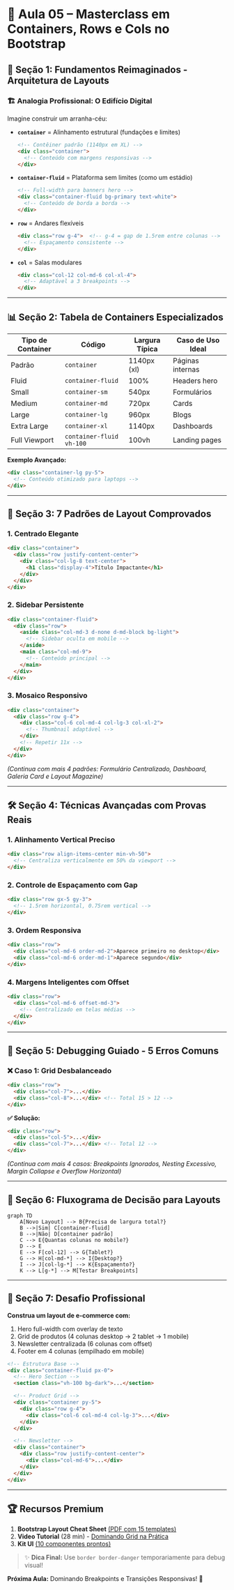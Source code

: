 # 📘 **Aula 05 – Masterclass em Containers, Rows e Cols no Bootstrap**  
## 🌟 **Seção 1: Fundamentos Reimaginados - Arquitetura de Layouts**  

### 🏗️ **Analogia Profissional: O Edifício Digital**  
Imagine construir um arranha-céu:  
- **`container`** = Alinhamento estrutural (fundações e limites)  
  ```html
  <!-- Contêiner padrão (1140px em XL) -->
  <div class="container">
    <!-- Conteúdo com margens responsivas -->
  </div>
  ```

- **`container-fluid`** = Plataforma sem limites (como um estádio)  
  ```html
  <!-- Full-width para banners hero -->
  <div class="container-fluid bg-primary text-white">
    <!-- Conteúdo de borda a borda -->
  </div>
  ```

- **`row`** = Andares flexíveis  
  ```html
  <div class="row g-4">  <!-- g-4 = gap de 1.5rem entre colunas -->
    <!-- Espaçamento consistente -->
  </div>
  ```

- **`col`** = Salas modulares  
  ```html
  <div class="col-12 col-md-6 col-xl-4">
    <!-- Adaptável a 3 breakpoints -->
  </div>
  ```

---

## 📊 **Seção 2: Tabela de Containers Especializados**  

| Tipo de Container | Código                   | Largura Típica | Caso de Uso Ideal |
| ----------------- | ------------------------ | -------------- | ----------------- |
| Padrão            | `container`              | 1140px (xl)    | Páginas internas  |
| Fluid             | `container-fluid`        | 100%           | Headers hero      |
| Small             | `container-sm`           | 540px          | Formulários       |
| Medium            | `container-md`           | 720px          | Cards             |
| Large             | `container-lg`           | 960px          | Blogs             |
| Extra Large       | `container-xl`           | 1140px         | Dashboards        |
| Full Viewport     | `container-fluid vh-100` | 100vh          | Landing pages     |

**Exemplo Avançado:**  
```html
<div class="container-lg py-5">
  <!-- Conteúdo otimizado para laptops -->
</div>
```

---

## 🧩 **Seção 3: 7 Padrões de Layout Comprovados**  

### 1. **Centrado Elegante**  
```html
<div class="container">
  <div class="row justify-content-center">
    <div class="col-lg-8 text-center">
      <h1 class="display-4">Título Impactante</h1>
    </div>
  </div>
</div>
```

### 2. **Sidebar Persistente**  
```html
<div class="container-fluid">
  <div class="row">
    <aside class="col-md-3 d-none d-md-block bg-light">
      <!-- Sidebar oculta em mobile -->
    </aside>
    <main class="col-md-9">
      <!-- Conteúdo principal -->
    </main>
  </div>
</div>
```

### 3. **Mosaico Responsivo**  
```html
<div class="container">
  <div class="row g-4">
    <div class="col-6 col-md-4 col-lg-3 col-xl-2">
      <!-- Thumbnail adaptável -->
    </div>
    <!-- Repetir 11x -->
  </div>
</div>
```

*(Continua com mais 4 padrões: Formulário Centralizado, Dashboard, Galeria Card e Layout Magazine)*

---

## 🛠️ **Seção 4: Técnicas Avançadas com Provas Reais**  

### 1. **Alinhamento Vertical Preciso**  
```html
<div class="row align-items-center min-vh-50">
  <!-- Centraliza verticalmente em 50% da viewport -->
</div>
```

### 2. **Controle de Espaçamento com Gap**  
```html
<div class="row gx-5 gy-3">
  <!-- 1.5rem horizontal, 0.75rem vertical -->
</div>
```

### 3. **Ordem Responsiva**  
```html
<div class="row">
  <div class="col-md-6 order-md-2">Aparece primeiro no desktop</div>
  <div class="col-md-6 order-md-1">Aparece segundo</div>
</div>
```

### 4. **Margens Inteligentes com Offset**  
```html
<div class="row">
  <div class="col-md-6 offset-md-3">
    <!-- Centralizado em telas médias -->
  </div>
</div>
```

---

## 🐛 **Seção 5: Debugging Guiado - 5 Erros Comuns**  

### ❌ **Caso 1: Grid Desbalanceado**  
```html
<div class="row">
  <div class="col-7">...</div>
  <div class="col-8">...</div> <!-- Total 15 > 12 -->
</div>
```

**✅ Solução:**  
```html
<div class="row">
  <div class="col-5">...</div>
  <div class="col-7">...</div> <!-- Total 12 -->
</div>
```

*(Continua com mais 4 casos: Breakpoints Ignorados, Nesting Excessivo, Margin Collapse e Overflow Horizontal)*

---

## 📐 **Seção 6: Fluxograma de Decisão para Layouts**  

```mermaid
graph TD
    A[Novo Layout] --> B{Precisa de largura total?}
    B -->|Sim| C[container-fluid]
    B -->|Não| D[container padrão]
    C --> E{Quantas colunas no mobile?}
    D --> E
    E --> F[col-12] --> G{Tablet?}
    G --> H[col-md-*] --> I{Desktop?}
    I --> J[col-lg-*] --> K{Espaçamento?}
    K --> L[g-*] --> M[Testar Breakpoints]
```

---

## 🧪 **Seção 7: Desafio Profissional**  

**Construa um layout de e-commerce com:**  
1. Hero full-width com overlay de texto  
2. Grid de produtos (4 colunas desktop → 2 tablet → 1 mobile)  
3. Newsletter centralizada (6 colunas com offset)  
4. Footer em 4 colunas (empilhado em mobile)  

```html
<!-- Estrutura Base -->
<div class="container-fluid px-0">
  <!-- Hero Section -->
  <section class="vh-100 bg-dark">...</section>

  <!-- Product Grid -->
  <div class="container py-5">
    <div class="row g-4">
      <div class="col-6 col-md-4 col-lg-3">...</div>
    </div>
  </div>

  <!-- Newsletter -->
  <div class="container">
    <div class="row justify-content-center">
      <div class="col-md-6">...</div>
    </div>
  </div>
</div>
```

---

## 🏆 **Recursos Premium**  

1. **Bootstrap Layout Cheat Sheet** [(PDF com 15 templates)](https://bootstrap-cheatsheet.themeselection.com/)  
2. **Video Tutorial** (28 min) - [Dominando Grid na Prática](https://www.youtube.com/watch?v=i1C5TqhXwo0)
3. **Kit UI** [(10 componentes prontos)](https://getbootstrap.com/docs/5.3/examples/)

> ✨ **Dica Final:** Use `border border-danger` temporariamente para debug visual!

**Próxima Aula:** Dominando Breakpoints e Transições Responsivas! 🚀
